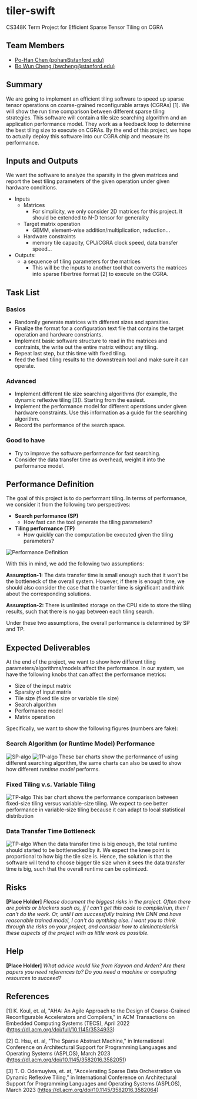 # tiler-swift
CS348K Term Project for Efficient Sparse Tensor Tiling on CGRA

## Team Members
* [Po-Han Chen (pohan@stanford.edu)](mailto:pohan@stanford.edu)
* [Bo Wun Cheng (bwcheng@stanford.edu)](mailto:bwcheng@stanford.edu)

## Summary
We are going to implement an efficient tiling software to speed up sparse tensor operations on coarse-grained reconfigurable arrays (CGRAs) [1]. We will show the run time comparison between different sparse tiling strategies. This software will contain a tile size searching algorithm and an application performance model. They  work as a feedback loop to determine the best tiling size to execute on CGRAs. By the end of this project, we hope to actually deploy this software into our CGRA chip and measure its performance. 

## Inputs and Outputs
We want the software to analyze the sparsity in the given matrices and report the best tiling parameters of the given operation under given hardware conditions.
* Inputs
    * Matrices
        * For simplicity, we only consider 2D matrices for this project. It should be extended to N-D tensor for generality
    * Target matrix operation
        * GEMM, element-wise addition/multiplication, reduction...
    * Hardware constraints
        * memory tile capacity, CPU/CGRA clock speed, data transfer speed...
* Outputs:
    * a sequence of tiling parameters for the matrices
        * This will be the inputs to another tool that converts the matrices into sparse fibertree format [2] to execute on the CGRA.

## Task List
### Basics
* Randomlly generate matrices with different sizes and sparsities.
* Finalize the format for a configuration text file that contains the target operation and hardware constriants.
* Implement basic software structure to read in the matrices and contraints, the write out the entire matrix without any tiling.
* Repeat last step, but this time with fixed tiling.
* feed the fixed tiling results to the downstream tool and make sure it can operate.
### Advanced
* Implement different tile size searching algorithms (for example, the dynamic reflexive tiling [3]). Starting from the easiest.
* Implement the performance model for different operations under given hardware constraints. Use this information as a guide for the searching algorithm.
* Record the performance of the search space.
### Good to have
* Try to improve the software performance for fast searching.
* Consider the data transfer time as overhead, weight it into the performance model.

## Performance Definition
The goal of this project is to do performant tiling. In terms of performance, we consider it from the following two perspectives:
* **Search performance (SP)**
    * How fast can the tool generate the tiling parameters?
* **Tiling performance (TP)**
    * How quickly can the computation be executed given the tiling parameters?

![Performance Definition](presentation/img/performance-definition.png)

With this in mind, we add the following two assumptions:

**Assumption-1:** The data transfer time is small enough such that it won't be the bottleneck of the overall system. However, if there is enough time, we should also consider the case that the tranfer time is significant and think about the corresponding solutions.

**Assumption-2:** There is unlimited storage on the CPU side to store the tiling results, such that there is no gap between each tiling search.

Under these two assumptions, the overall performance is determined by SP and TP.

## Expected Deliverables
At the end of the project, we want to show how different tiling parameters/algorithms/models affect the performance. In our system, we have the following knobs that can affect the performance metrics:
* Size of the input matrix
* Sparsity of input matrix
* Tile size (fixed tile size or variable tile size)
* Search algorithm
* Performance model
* Matrix operation

Specifically, we want to show the following figures (numbers are fake):

### Search Algorithm (or Runtime Model) Performance

![SP-algo](presentation/img/ex-perf-sp-vs-algo.png)
![TP-algo](presentation/img/ex-perf-tp-vs-algo.png)
These bar charts show the performance of using different searching algorithm, the same charts can also be used to show how different *runtime model* performs.

### Fixed Tiling v.s. Variable Tiling
![TP-algo](presentation/img/ex-perf-fix-vs-var.png)
This bar chart shows the performance comparison between fixed-size tiling versus variable-size tiling. We expect to see better performance in variable-size tiling because it can adapt to local statistical distribution

### Data Transfer Time Bottleneck
![TP-algo](presentation/img/ex-perf-data-transfer.png)
When the data transfer time is big enough, the total runtime should started to be bottlenecked by it. We expect the knee point is proportional to how big the tile size is. Hence, the solution is that the software will tend to choose bigger tile size when it sees the data transfer time is big, such that the overall runtime can be optimized.

## Risks
**[Place Holder]** *Please document the biggest risks in the project. Often there are points or blockers such as, if I can't get this code to compile/run, then I can't do the work. Or, until I am successfully training this DNN and have reasonable trained model, I can't do aynthing else. I want you to think through the risks on your project, and consider how to eliminate/derisk these aspects of the project with as little work as possible.*

## Help
**[Place Holder]** *What advice would like from Kayvon and Arden? Are there papers you need references to? Do you need a machine or computing resources to succeed?*


## References
[1] K. Koul, et. al, "AHA: An Agile Approach to the Design of Coarse-Grained Reconfigurable Accelerators and Compilers," in ACM Transactions on Embedded Computing Systems (TECS), April 2022 (https://dl.acm.org/doi/full/10.1145/3534933)

[2] O. Hsu, et. al, "The Sparse Abstract Machine," in International Conference on Architectural Support for Programming Languages and Operating Systems (ASPLOS), March 2023 (https://dl.acm.org/doi/10.1145/3582016.3582051)

[3] T. O. Odemuyiwa, et. at, "Accelerating Sparse Data Orchestration via Dynamic Reflexive Tiling," in International Conference on Architectural Support for Programming Languages and Operating Systems (ASPLOS), March 2023 (https://dl.acm.org/doi/10.1145/3582016.3582064)